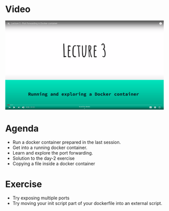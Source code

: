 # Video

[![Watch the video](day-3/lecture-3-github.png)](https://youtu.be/Pf5GC8xxUbA)

# Agenda

- Run a docker container prepared in the last session.
- Get into a running docker container.
- Learn and explore the port forwarding.
- Solution to the day-2 exercise
 - Copying a file inside a docker container

# Exercise

- Try exposing multiple ports
- Try moving your init script part of your dockerfile into
an external script.
